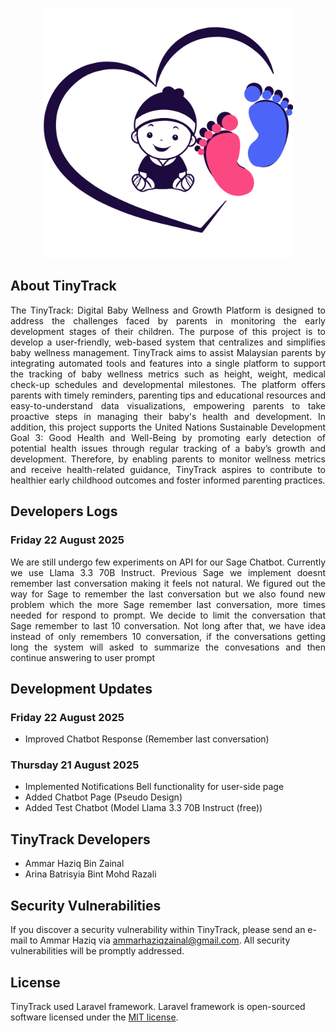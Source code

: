 <p align="center"><a href="" target="_blank"><img src="public/img/Untitled design.png" width="400" alt="TinyTrack Logo"></a></p>

## About TinyTrack

<p align="justify">The TinyTrack: Digital Baby Wellness and Growth Platform is designed to address the challenges faced by parents in monitoring the early development stages of their children. The purpose of this project is to develop a user-friendly, web-based system that centralizes and simplifies baby wellness management. TinyTrack aims to assist Malaysian parents by integrating automated tools and features into a single platform to support the tracking of baby wellness metrics such as height, weight, medical check-up schedules and developmental milestones. The platform offers parents with timely reminders, parenting tips and educational resources and easy-to-understand data visualizations, empowering parents to take proactive steps in managing their baby's health and development. In addition, this project supports the United Nations Sustainable Development Goal 3: Good Health and Well-Being by promoting early detection of potential health issues through regular tracking of a baby’s growth and development. Therefore, by enabling parents to monitor wellness metrics and receive health-related guidance, TinyTrack aspires to contribute to healthier early childhood outcomes and foster informed parenting practices.</p>

## Developers Logs

### Friday 22 August 2025

<p align="justify">We are still undergo few experiments on API for our Sage Chatbot. Currently we use Llama 3.3 70B Instruct. Previous Sage we implement doesnt remember last conversation making it feels not natural. We figured out the way for Sage to remember the last conversation but we also found new problem which the more Sage remember last conversation, more times needed for respond to prompt. We decide to limit the conversation that Sage remember to last 10 conversation. Not long after that, we have idea instead of only remembers 10 conversation, if the conversations getting long the system will asked to summarize the convesations and then continue answering to user prompt</p>

## Development Updates

### Friday 22 August 2025

- Improved Chatbot Response (Remember last conversation)

### Thursday 21 August 2025

- Implemented Notifications Bell functionality for user-side page
- Added Chatbot Page (Pseudo Design)
- Added Test Chatbot (Model Llama 3.3 70B Instruct (free))


## TinyTrack Developers
- Ammar Haziq Bin Zainal
- Arina Batrisyia Bint Mohd Razali

## Security Vulnerabilities

If you discover a security vulnerability within  TinyTrack, please send an e-mail to Ammar Haziq via [ammarhaziqzainal@gmail.com](mailto:ammarhaziqzainal@gmail.com). All security vulnerabilities will be promptly addressed.

## License

TinyTrack used Laravel framework. Laravel framework is open-sourced software licensed under the [MIT license](https://opensource.org/licenses/MIT).
